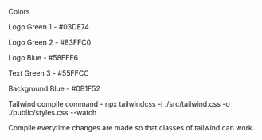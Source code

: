Colors

Logo Green 1 - #03DE74

Logo Green 2 - #83FFC0

Logo Blue - #58FFE6

Text Green 3 - #55FFCC

Background Blue - #0B1F52

Tailwind compile command - npx tailwindcss -i ./src/tailwind.css -o ./public/styles.css --watch  

Compile everytime changes are made so that classes of tailwind can work.